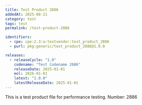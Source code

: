 ```yaml
---
title: Test Product 2886
addedAt: 2025-08-21
category: test
tags: test
permalink: /test-product-2886

identifiers:
  - cpe: cpe:2.3:a:testvendor:test_product_2886
  - purl: pkg:generic/test_product_2886@1.0.0

releases:
  - releaseCycle: "1.0"
    codename: "Test Codename 2886"
    releaseDate: 2025-01-01
    eol: 2026-01-01
    latest: "1.0.0"
    latestReleaseDate: 2025-01-01
---
```


This is a test product file for performance testing. Number: 2886

